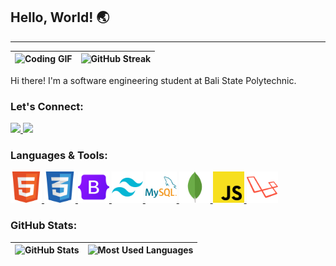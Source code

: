 ## Hello, World! 🌏


---

| ![Coding GIF](https://media.giphy.com/media/13rQ7rrTrvZXlm/giphy.gif?cid=82a1493bsq9d4n5dk2fe4633m3ufjwkmvywwiqvsqwrj3drr&ep=v1_gifs_trending&rid=giphy.gif&ct=g) | ![GitHub Streak](https://streak-stats.demolab.com?user=ngkwisnu&theme=dark) |
| ----------------------------------------------------------------------------------------------------------------------------------------------------------------- | --------------------------------------------------------------------------- |

Hi there! I'm a software engineering student at Bali State Polytechnic.

### Let's Connect:

<a href="https://instagram.com/ngkwisnu">
  <img src="https://upload.wikimedia.org/wikipedia/commons/thumb/a/a5/Instagram_icon.png/2048px-Instagram_icon.png" width="40" />
</a>
<a href="https://linkedin.com/in/wisnumahesa">
  <img src="https://cdn-icons-png.flaticon.com/512/174/174857.png" width="40" />
</a>

### Languages & Tools:

<a href="https://instagram.com/ngkwisnu">
  <img src="./img/html-icon.png" width="50" /> 
</a>
<a href="https://linkedin.com/in/wisnumahesa">
  <img src="./img/css-icon.png" width="50" />
</a>
<a href="https://instagram.com/ngkwisnu">
  <img src="./img/bootstrap-5-logo-icon.png" width="50" />
</a>
<a href="https://linkedin.com/in/wisnumahesa">
  <img src="./img/tailwind-css-icon.png" width="50" />
</a>
<a href="https://instagram.com/ngkwisnu">
  <img src="./img/mysql-icon.png" width="50" />
</a>
<a href="https://linkedin.com/in/wisnumahesa">
  <img src="./img/mongodb-icon.png" width="50" />
</a>
<a href="https://instagram.com/ngkwisnu">
  <img src="./img/javascript-programming-language-icon.png" width="50" />
</a>
<a href="https://linkedin.com/in/wisnumahesa">
  <img src="./img/laravel-icon.png" width="50" />
</a>

### GitHub Stats:

| ![GitHub Stats](https://github-readme-stats.vercel.app/api?username=ngkwisnu&show_icons=true&theme=dark) | ![Most Used Languages](https://github-readme-stats.vercel.app/api/top-langs/?username=ngkwisnu&layout=compact&theme=dark) |
| -------------------------------------------------------------------------------------------------------- | ------------------------------------------------------------------------------------------------------------------------- |
